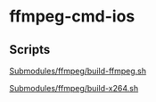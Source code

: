 # ffmpeg-cmd-ios


## Scripts
[Submodules/ffmpeg/build-ffmpeg.sh](https://github.com/kewlbear/FFmpeg-iOS-build-script)

[Submodules/ffmpeg/build-x264.sh](https://github.com/kewlbear/x264-ios)
